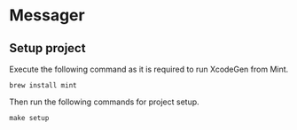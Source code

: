 # Messager

## Setup project
Execute the following command as it is required to run XcodeGen from Mint.
```
brew install mint 
```
Then run the following commands for project setup.
```
make setup
```
